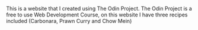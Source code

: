 This is a website that I created using The Odin Project. The Odin Project is a free to use Web Development Course, on this website I have three recipes included (Carbonara, Prawn Curry and Chow Mein)